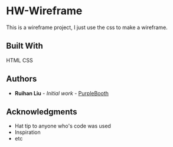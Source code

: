 # HW-Wireframe

This is a wireframe project, I just use the css to make a wireframe. 

## Built With

HTML
CSS

## Authors


* **Ruihan Liu** - *Initial work* - [PurpleBooth](https://github.com/Rainarui)



## Acknowledgments

* Hat tip to anyone who's code was used
* Inspiration
* etc

